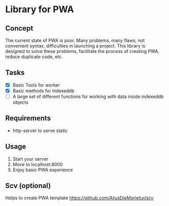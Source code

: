 # Library for PWA

## Concept
The current state of PWA is poor. Many problems, many flaws, not convenient syntax, difficulties in launching a project. This library is designed to solve these problems, facilitate the process of creating PWA, reduce duplicate code, etc.

## Tasks
- [x] Basic Tools for worker
- [x] Basic methods for indexeddb
- [ ] A large set of different functions for working with data inside indexeddb objects

## Requirements
* http-server to serve static

## Usage
1. Start your server
2. Move to localhost:8000
3. Enjoy basic PWA experience

## Scv (optional)
Helps to create PWA template
https://github.com/AliusDieMorietur/scv

